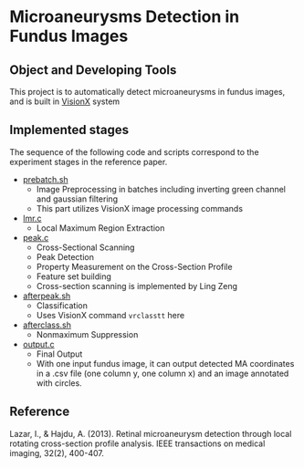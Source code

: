 # Microaneurysms Detection in Fundus Images
## Object and Developing Tools
This project is to automatically detect microaneurysms in fundus images, and is built in [VisionX](http://www.via.cornell.edu/visionx/vxmore.html) system  



## Implemented stages
The sequence of the following code and scripts correspond to the experiment stages in the reference paper.
- [prebatch.sh](https://github.com/snapfinger/MAdetection/blob/master/prebatch.sh)                                    
  - Image Preprocessing in batches including inverting green channel and gaussian filtering
  - This part utilizes VisionX image processing commands          
- [lmr.c](https://github.com/snapfinger/MAdetection/blob/master/lmr.c)                              
  - Local Maximum Region Extraction 
- [peak.c](https://github.com/snapfinger/MAdetection/blob/master/peak.c)  
  - Cross-Sectional Scanning 
  - Peak Detection 
  - Property Measurement on the Cross-Section Profile
  - Feature set building 
  - Cross-section scanning is implemented by Ling Zeng                         
- [afterpeak.sh](https://github.com/snapfinger/MAdetection/blob/master/afterpeak.sh)
  - Classification
  - Uses VisionX command ``` vrclasstt ``` here
- [afterclass.sh](https://github.com/snapfinger/MAdetection/blob/master/afterclass.sh)
  - Nonmaximum Suppression 
- [output.c](https://github.com/snapfinger/MAdetection/blob/master/output.c)
  - Final Output 
  - With one input fundus image, it can output detected MA coordinates in a .csv file (one column y, one column x) and an image annotated with circles.

## Reference
Lazar, I., & Hajdu, A. (2013). Retinal microaneurysm detection through local rotating cross-section profile analysis. IEEE transactions on medical imaging, 32(2), 400-407.
 
